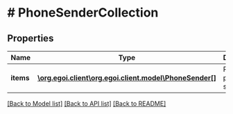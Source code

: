 # # PhoneSenderCollection

## Properties

Name | Type | Description | Notes
------------ | ------------- | ------------- | -------------
**items** | [**\org.egoi.client\org.egoi.client.model\PhoneSender[]**](PhoneSender.md) | Returned phone senders | [optional] 

[[Back to Model list]](../../README.md#documentation-for-models) [[Back to API list]](../../README.md#documentation-for-api-endpoints) [[Back to README]](../../README.md)


